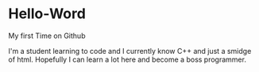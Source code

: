 # Hello-Word
My first Time on Github

I'm a student learning to code and I currently know C++ and just a smidge of html.
Hopefully I can learn a lot here and become a boss programmer.
